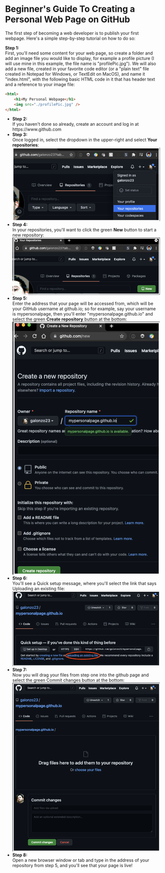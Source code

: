 <h1>Beginner's Guide To Creating a Personal Web Page on GitHub</h1>

The first step of becoming a web developer is to publish your first webpage. Here's a simple step-by-step tutorial on how to do so:

<b>Step 1:</b><br> 
First, you'll need some content for your web page, so create a folder and add an image file you would like to display, for example a profile picture (I will use mine in this example, the file name is "profilePic.jpg"). We will also add a new file, created in your favorite code editor (or a "plain text" file created in Notepad for Windows, or TextEdit on MacOS), and name it "index.html", with the following basic HTML code in it that has header text and a reference to your image file:
```html
<html>
    <h1>My Personal Webpage</h1>
    <img src="./profilePic.jpg" />
</html>
```
<ul><li><b>Step 2:</b><br>If you haven't done so already, create an account and log in at https://www.github.com</li>

<li><b>Step 3:</b><br>
Once logged in, select the dropdown in the upper-right and select <b>Your repositories</b>:<br>
<img src="screens/screen01.png" /></li>

<li><b>Step 4:</b><br>
In your repositories, you'll want to click the green <b>New</b> button to start a new repository:<br>
<img src="screens/screen02.png" /></li>

<li><b>Step 5:</b><br>
Enter the address that your page will be accessed from, which will be your GitHub username at github.io; so for example, say your username is mypersonalpage, then you'll enter "mypersonalpage.github.io" and select the green <b>Create repository</b> button at the bottom:<br>
<img src="screens/screen03.png" /></li>

<li><b>Step 6:</b><br>
You'll see a Quick setup message, where you'll select the link that says Uploading an existing file:<br>
<img src="screens/screen04.png" /></li>

<li><b>Step 7:</b><br>
Now you will drag your files from step one into the github page and select the green Commit changes button at the bottom:<br>
<img src="screens/screen05.png" /></li>

<li><b>Step 8:</b><br>
Open a new browser window or tab and type in the address of your repository from step 5, and you'll see that your page is live!</li></ul>
